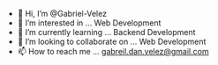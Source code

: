 - 👋 Hi, I’m @Gabriel-Velez
- 👀 I’m interested in ... Web Development
- 🌱 I’m currently learning ... Backend Development
- 💞️ I’m looking to collaborate on ... Web Development
- 📫 How to reach me ... gabreil.dan.velez@gmail.com

<!---
Gabriel-Velez/Gabriel-Velez is a ✨ special ✨ repository because its `README.md` (this file) appears on your GitHub profile.
You can click the Preview link to take a look at your changes.
--->
